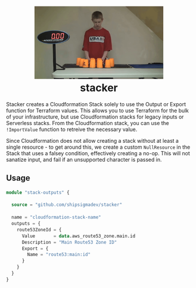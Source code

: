 <h1 align="center">
  <img src="stacker.gif" width=350 alt=""><br>
  stacker<br>
</h1>

Stacker creates a Cloudformation Stack solely to use the Output or Export function for Terraform values. This allows you to use Terraform for the bulk of your infrastructure, but use Cloudformation stacks for legacy inputs or Serverless stacks. From the Cloudformation stack, you can use the `!ImportValue` function to retreive the necessary value.

Since Cloudformation does not allow creating a stack without at least a single resource - to get around this, we create a custom `NullResource` in the Stack that uses a falsey condition, effectively creating a no-op. This will not sanatize input, and fail if an unsupported character is passed in.

## Usage

```tf
module "stack-outputs" {

  source = "github.com/shipsigmadev/stacker"

  name = "cloudformation-stack-name"
  outputs = {
    route53ZoneId = {
      Value       = data.aws_route53_zone.main.id
      Description = "Main Route53 Zone ID"
      Export = {
        Name = "route53:main:id"
      }
    }
  }
}
```

